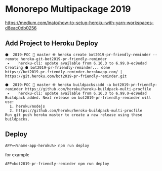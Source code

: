 # Monorepo Multipackage 2019

https://medium.com/inato/how-to-setup-heroku-with-yarn-workspaces-d8eac0db0256

## Add Project to Heroku Deploy

```
⬢  2019-POC  master ⦿ heroku create bot2019-pr-friendly-reminder --remote heroku-git-bot2019-pr-friendly-reminder
 ▸    heroku-cli: update available from 6.16.3 to 6.99.0-ec9edad
Creating ⬢ bot2019-pr-friendly-reminder... done
https://bot2019-pr-friendly-reminder.herokuapp.com/ | https://git.heroku.com/bot2019-pr-friendly-reminder.git

```

```
⬢  2019-POC  master ⦿ heroku buildpacks:add -a bot2019-pr-friendly-reminder https://github.com/heroku/heroku-buildpack-multi-procfile
 ▸    heroku-cli: update available from 6.16.3 to 6.99.0-ec9edad
Buildpack added. Next release on bot2019-pr-friendly-reminder will use:
  1. heroku/nodejs
  2. https://github.com/heroku/heroku-buildpack-multi-procfile
Run git push heroku master to create a new release using these buildpacks.
```


## Deploy

```
APP=<%name-app-heroku%> npm run deploy
```

for example
```
APP=bot2019-pr-friendly-reminder npm run deploy
```


